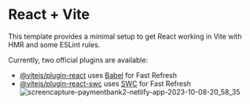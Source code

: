 # React + Vite

This template provides a minimal setup to get React working in Vite with HMR and some ESLint rules.

Currently, two official plugins are available:

- [@vitejs/plugin-react](https://github.com/vitejs/vite-plugin-react/blob/main/packages/plugin-react/README.md) uses [Babel](https://babeljs.io/) for Fast Refresh
- [@vitejs/plugin-react-swc](https://github.com/vitejs/vite-plugin-react-swc) uses [SWC](https://swc.rs/) for Fast Refresh
![screencapture-paymentbank2-netlify-app-2023-10-08-20_58_35](https://github.com/Ashwinee111/Payment-Bank/assets/115965925/63defbf1-094c-414b-9852-b85db3d5bb75)
